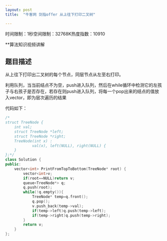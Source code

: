 ```yaml
---
layout: post
title:  "牛客网 剑指offer 从上往下打印二叉树"

---
```

时间限制：1秒空间限制：32768K热度指数：10910

**算法知识视频讲解

## 题目描述

从上往下打印出二叉树的每个节点，同层节点从左至右打印。



利用队列，当当前结点不为空，push进入队列，然后在while循环中检测它的左孩子与右孩子是否存在，若存在则push进入队列，将每一个pop出来的结点的值放入vector，即为层次遍历的结果

代码如下：

```c++
/*
struct TreeNode {
	int val;
	struct TreeNode *left;
	struct TreeNode *right;
	TreeNode(int x) :
			val(x), left(NULL), right(NULL) {
	}
};*/
class Solution {
public:
    vector<int> PrintFromTopToBottom(TreeNode* root) {
        vector<int>v;
        if(root==NULL)return v;        
		queue<TreeNode*> q;
        q.push(root);
        while(!q.empty()){
            TreeNode* temp=q.front();
            q.pop();
            v.push_back(temp->val);
            if(temp->left)q.push(temp->left);
            if(temp->right)q.push(temp->right);
        }
        return v;   
    }
};
```

